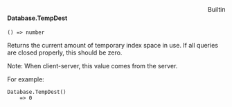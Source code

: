 <div style="float:right"><span class="builtin">Builtin</span></div>

#### Database.TempDest

``` suneido
() => number
```

Returns the current amount of temporary index space in use. If all queries are closed properly, this should be zero.

Note: When client-server, this value comes from the server.

For example:

``` suneido
Database.TempDest()
    => 0
```